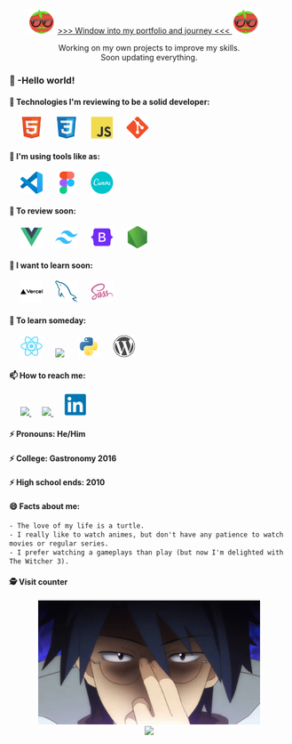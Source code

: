 <div align=center>
       <img width="50" src="tommattih.png">
       <a href="https://tommattih.github.io/">
    >>>  Window into my portfolio and journey <<< </a>
        <img width="50" src="tommattih.png">
        &nbsp;&nbsp;&nbsp;&nbsp;                                          
    <p>Working on my own projects to improve my skills. <br> Soon updating everything.</p>
</div>

### 👋 -Hello world! 

#### 🌱 Technologies I'm reviewing to be a solid developer:

<div>
    &nbsp;&nbsp;&nbsp;&nbsp;
    <img height="40" src="https://raw.githubusercontent.com/devicons/devicon/master/icons/html5/html5-original.svg">
    &nbsp;&nbsp;&nbsp;&nbsp;
    <img height="40" src="https://raw.githubusercontent.com/devicons/devicon/master/icons/css3/css3-original.svg">
    &nbsp;&nbsp;&nbsp;&nbsp;
    <img height="40" src="https://raw.githubusercontent.com/devicons/devicon/master/icons/javascript/javascript-original.svg">
    &nbsp;&nbsp;&nbsp;&nbsp;
    <img height="40" src="https://raw.githubusercontent.com/devicons/devicon/master/icons/git/git-original.svg">
</div>

#### 🌱 I'm using tools like as:

<div >
    &nbsp;&nbsp;&nbsp;&nbsp;
    <img height="40" src="https://raw.githubusercontent.com/devicons/devicon/master/icons/vscode/vscode-original.svg">
    &nbsp;&nbsp;&nbsp;&nbsp;
    <img height="40" src="https://raw.githubusercontent.com/devicons/devicon/master/icons/figma/figma-original.svg">
    &nbsp;&nbsp;&nbsp;&nbsp;
    <img height="40" src="https://raw.githubusercontent.com/devicons/devicon/master/icons/canva/canva-original.svg">
    
 </div>

#### 🌱 To review soon:
<div>
    &nbsp;&nbsp;&nbsp;&nbsp;
    <img height="40" src="https://raw.githubusercontent.com/devicons/devicon/master/icons/vuejs/vuejs-original.svg">
    &nbsp;&nbsp;&nbsp;&nbsp;
    <img height="40" src="https://raw.githubusercontent.com/devicons/devicon/ca28c779441053191ff11710fe24a9e6c23690d6/icons/tailwindcss/tailwindcss-original.svg">
    &nbsp;&nbsp;&nbsp;&nbsp;
    <img height="40" src="https://raw.githubusercontent.com/devicons/devicon/master/icons/bootstrap/bootstrap-plain.svg">
        &nbsp;&nbsp;&nbsp;&nbsp;
    <img height="40" src="https://raw.githubusercontent.com/devicons/devicon/master/icons/nodejs/nodejs-original.svg">

#### 🌱 I want to learn soon:    
<div>
    &nbsp;&nbsp;&nbsp;&nbsp;
    <img height="40" src="https://raw.githubusercontent.com/devicons/devicon/ca28c779441053191ff11710fe24a9e6c23690d6/icons/vercel/vercel-original-wordmark.svg">
    &nbsp;&nbsp;&nbsp;&nbsp;
    <img height="40" src="https://raw.githubusercontent.com/devicons/devicon/master/icons/mysql/mysql-original.svg">
    &nbsp;&nbsp;&nbsp;&nbsp;
    <img height="40" src="https://raw.githubusercontent.com/devicons/devicon/master/icons/sass/sass-original.svg">

</div> 

#### 🌱 To learn someday:
<div>
    &nbsp;&nbsp;&nbsp;&nbsp;
    <img height="40" src="https://raw.githubusercontent.com/devicons/devicon/master/icons/react/react-original.svg">
    &nbsp;&nbsp;&nbsp;&nbsp;
    <img height="40" src="https://raw.githubusercontent.com/Tommattih/devicon/master/icons/typescript/typescript-original.svg">
    &nbsp;&nbsp;&nbsp;&nbsp;
    <img height="40" src="https://raw.githubusercontent.com/devicons/devicon/ca28c779441053191ff11710fe24a9e6c23690d6/icons/python/python-original.svg">
    &nbsp;&nbsp;&nbsp;&nbsp;
    <img height="40" src="https://raw.githubusercontent.com/devicons/devicon/master/icons/wordpress/wordpress-plain.svg">
</div>

#### 📫 How to reach me:
<div>
    &nbsp;&nbsp;&nbsp;&nbsp;
    <a href="https://wa.me/qr/3MJV6HAAJ4DGK1">
        <img height="40" src="https://upload.wikimedia.org/wikipedia/commons/thumb/6/6b/WhatsApp.svg/2042px-WhatsApp.svg.png">
    </a>
    &nbsp;&nbsp;&nbsp;&nbsp;
    <a href="mailto:tommattih@gmail.com">
        <img height="35" src="https://upload.wikimedia.org/wikipedia/commons/thumb/7/7e/Gmail_icon_%282020%29.svg/1280px-Gmail_icon_%282020%29.svg.png">
    </a>
    &nbsp;&nbsp;&nbsp;&nbsp;
    <a href="https://www.linkedin.com/in/tommattih/">
        <img height="40" src="https://raw.githubusercontent.com/devicons/devicon/master/icons/linkedin/linkedin-original.svg">
    </a>
</div>

#### ⚡ Pronouns: He/Him
#### ⚡ College: Gastronomy 2016
#### ⚡ High school ends: 2010

#### 😄 Facts about me:
    - The love of my life is a turtle.
    - I really like to watch animes, but don't have any patience to watch movies or regular series.
    - I prefer watching a gameplays than play (but now I'm delighted with The Witcher 3).
    
#### :detective: Visit counter
 <p align=center>
   <img width="400" src="glasses.gif" /> <br>
   <img src="https://profile-counter.glitch.me/tommattih/count.svg" />
 </p>
